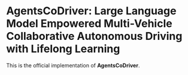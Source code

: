 # AgentsCoDriver: Large Language Model Empowered Multi-Vehicle Collaborative Autonomous Driving with Lifelong Learning

This is the official implementation of **AgentsCoDriver**.